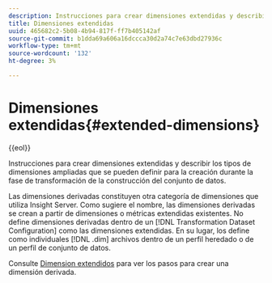 ```yaml
---
description: Instrucciones para crear dimensiones extendidas y describir los tipos de dimensiones ampliadas que se pueden definir para la creación durante la fase de transformación de la construcción del conjunto de datos.
title: Dimensiones extendidas
uuid: 465682c2-5b08-4b94-817f-ff7b405142af
source-git-commit: b1dda69a606a16dccca30d2a74c7e63dbd27936c
workflow-type: tm+mt
source-wordcount: '132'
ht-degree: 3%

---
```



# Dimensiones extendidas{#extended-dimensions}

{{eol}}

Instrucciones para crear dimensiones extendidas y describir los tipos de dimensiones ampliadas que se pueden definir para la creación durante la fase de transformación de la construcción del conjunto de datos.

Las dimensiones derivadas constituyen otra categoría de dimensiones que utiliza Insight Server. Como sugiere el nombre, las dimensiones derivadas se crean a partir de dimensiones o métricas extendidas existentes. No define dimensiones derivadas dentro de un [!DNL Transformation Dataset Configuration] como las dimensiones extendidas. En su lugar, los define como individuales [!DNL .dim] archivos dentro de un perfil heredado o de un perfil de conjunto de datos.

Consulte [Dimension extendidos](https://experienceleague.adobe.com/docs/data-workbench/using/client/admin-ui/profile-mgr/c-dvrd-dim.html) para ver los pasos para crear una dimensión derivada.
